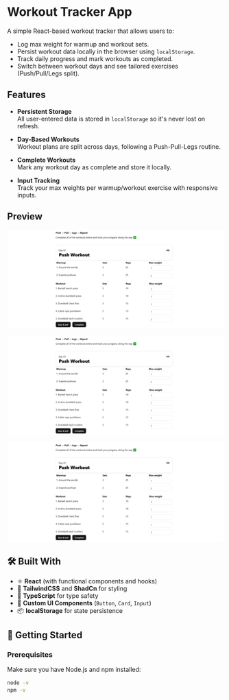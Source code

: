 # Workout Tracker App

A simple React-based workout tracker that allows users to:

- Log max weight for warmup and workout sets.
- Persist workout data locally in the browser using `localStorage`.
- Track daily progress and mark workouts as completed.
- Switch between workout days and see tailored exercises (Push/Pull/Legs split).

## Features

- **Persistent Storage**  
  All user-entered data is stored in `localStorage` so it's never lost on refresh.

- **Day-Based Workouts**  
  Workout plans are split across days, following a Push-Pull-Legs routine.

- **Complete Workouts**  
  Mark any workout day as complete and store it locally.

- **Input Tracking**  
  Track your max weights per warmup/workout exercise with responsive inputs.

## Preview

![Alt text](./public/images/img-1.png)

![Alt text](./public/images/img-1.png)

![Alt text](./public/images/img-1.png)

## 🛠️ Built With

- ⚛️ **React** (with functional components and hooks)
- 💅 **TailwindCSS** and **ShadCn** for styling
- 🧠 **TypeScript** for type safety
- 🧩 **Custom UI Components** (`Button`, `Card`, `Input`)
- 📦 **localStorage** for state persistence

## 🚀 Getting Started

### Prerequisites

Make sure you have Node.js and npm installed:

```bash
node -v
npm -v
```
